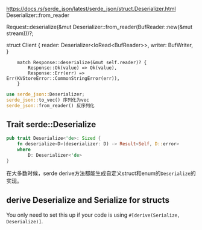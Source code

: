https://docs.rs/serde_json/latest/serde_json/struct.Deserializer.html
Deserializer::from_reader

Request::deserialize(&mut Deserializer::from_reader(BufReader::new(&mut stream)))?;

struct Client {
    reader: Deserializer<IoRead<BufReader<TcpStream>>>,
    writer: BufWriter<TcpStream>,
}

        match Response::deserialize(&mut self.reader)? {
            Response::Ok(value) => Ok(value),
            Response::Err(err) => Err(KVStoreError::CommonStringError(err)),
        }

```rust
use serde_json::Deserializer;
serde_json::to_vec() 序列化为vec
serde_json::from_reader() 反序列化
```

## Trait serde::Deserialize 

```rust
pub trait Deserialize<'de>: Sized {
    fn deserialize<D>(deserializer: D) -> Result<Self, D::error> 
    where
        D: Deserializer<'de>
}
```
在大多数时候，serde derive方法都能生成自定义struct和enum的`Deserialize`的实现。

## derive Deserialize and Serialize for structs

You only need to set this up if your code is using `#[derive(Serialize, Deserialize)]`.

